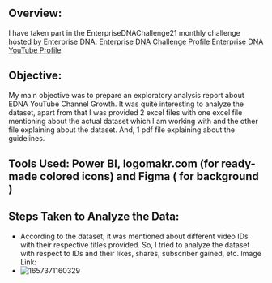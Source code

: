 ## Overview:
I have taken part in the EnterpriseDNAChallenge21 monthly challenge hosted by Enterprise DNA.
[Enterprise DNA Challenge Profile](https://www.linkedin.com/groups/14069197/)
[Enterprise DNA YouTube Profile](https://www.youtube.com/c/EnterpriseDNA)

## Objective:
My main objective was to prepare an exploratory analysis report about EDNA YouTube Channel Growth. It was quite interesting to analyze the dataset, apart from that I was provided 2 excel files with one excel file mentioning about the actual dataset which I am working with and the other file explaining about the dataset.
And, 1 pdf file explaining about the guidelines.

## Tools Used: Power BI, logomakr.com (for ready-made colored icons) and Figma ( for background )

## Steps Taken to Analyze the Data:
* According to the dataset, it was mentioned about different video IDs with their respective titles provided. So, I tried to analyze the dataset with respect to IDs and their likes, shares, subscriber gained, etc.
Image Link: 
* ![1657371160329](https://user-images.githubusercontent.com/72240938/180279061-b2e3f699-f985-45c2-be5b-f8b6dc0fa0e7.jpg)






